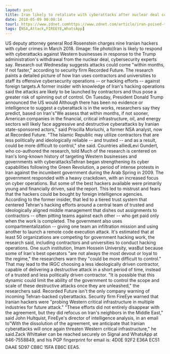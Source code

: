 ```yaml
---
layout: post
title: Iran likely to retaliate with cyberattacks after nuclear deal collapse
date: 2018-05-09 00:00:14
tourl: https://www.zdnet.comhttps://www.zdnet.com/article/iran-poised-to-launch-cyberattacks-after-nuclear-deal-collapses/
tags: [NSA,Attack,FIREEYE,WhatsApp]
---
```

US deputy attorney general Rod Rosenstein charges nine Iranian hackers with cyber crimes in March 2018. (Image: file photo)Iran is likely to respond with cyberattacks against Western businesses in response to the Trump administration's withdrawal from the nuclear deal, cybersecurity experts say. Research out Wednesday suggests attacks could come "within months, if not faster," according to security firm Recorded Future. The research paints a detailed picture of how Iran uses contractors and universities to staff its offensive cybersecurity operations -- or hacking efforts -- against foreign targets.A former insider with knowledge of Iran's hacking operations said the attacks are likely to be launched by contractors and thus pose a greater risk of spinning out of control. On Tuesday, President Donald Trump announced the US would Although there has been no evidence or intelligence to suggest a cyberattack is in the works, researchers say they predict, based on Iran's"We assess that within months, if not sooner, American companies in the financial, critical infrastructure, oil, and energy sectors will likely face aggressive and destructive cyberattacks by Iranian state-sponsored actors," said Priscilla Moriuchi, a former NSA analyst, now at Recorded Future. "The Islamic Republic may utilize contractors that are less politically and ideologically reliable -- and trusted -- and as a result, could be more difficult to control," she said. Countries alliedLevi Gundert, who co-authored the research, told Much of the research is centered on Iran's long-known history of targeting Western businesses and governments with cyberattacksTehran began strengthening its cyber capabilities following the Green Revolution, a period of intense protests in Iran against the incumbent government during the Arab Spring in 2009. The government responded with a heavy crackdown, with an increased focus on cyber operations. But some of the best hackers available were primarily young and financially driven, said the report. This led to mistrust and fears that the hackers could be bought by foreign intelligence agencies. According to the former insider, that led to a tiered trust system that centered Tehran's hacking efforts around a central team of trusted and ideologically aligned middle management that dishes out assignments to contractors -- often pitting teams against each other -- who get paid only when the work is completed. The government also uses compartmentalization -- giving one team an infiltration mission and using another to launch a remote code execution attack. It's estimated that at least 50 organizations are competing for government hacking work, the research said, including contractors and universities to conduct hacking operations. One such institution, Imam Hossein University, wasBut because some of Iran's best operators "are not always the most devout or loyal to the regime," the researchers warn they "could be more difficult to control." That may lead to the IRGC choosing a less ideologically driven contractor, capable of delivering a destructive attack in a short period of time, instead of a trusted and less politically driven contractor. "It is possible that this dynamic could limit the ability of the government to control the scope and scale of these destructive attacks once they are unleashed," the researchers said. Recorded Future isn't the only company warning of incoming Tehran-backed cyberattacks. Security firm FireEye warned that Iranian hackers were "probing Western critical infrastructure in multiple industries for future attack." "These efforts did not entirely disappear with the agreement, but they did refocus on Iran's neighbors in the Middle East," said John Hultquist, FireEye's director of intelligence analysis, in an email to"With the dissolution of the agreement, we anticipate that Iranian cyberattacks will once again threaten Western critical infrastructure," he said.Zack Whittaker can be reached securely on Signal and WhatsApp at 646-7558849, and his PGP fingerprint for email is: 4D0E 92F2 E36A EC51 DAAE 5D97 CB8C 15FA EB6C EEA5.
